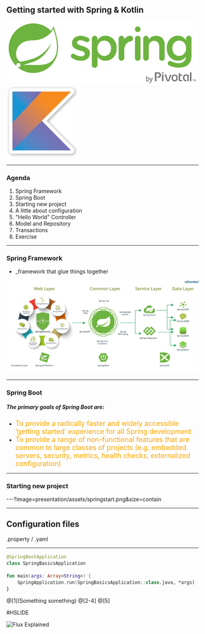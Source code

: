  ## Getting started with Spring & Kotlin

![SpringLogo](presentation/assets/springlogo.png)
![KotlinLogo](presentation/assets/kotlin-logo.png)

---

### Agenda

1. Spring Framework
2. Spring Boot
3. Starting new project
4. A little about configuration
5. "Hello World" Controller
6. Model and Repository
7. Transactions
8. Exercise

---
### Spring Framework
 - _framework that glue things together

![SpringEco](presentation/assets/ecosys.png)
 
---
 
### Spring Boot

##### The primary goals of Spring Boot are:

* <span style="font-size: large; color: orange;">To provide a radically faster and widely accessible ‘getting started’ experience for all Spring development</span>
* <span style="font-size: large; color: orange;">To provide a range of non-functional features that are common to large classes of projects (e.g. embedded servers, security, metrics, health checks, externalized configuration)
</span>

---

### Starting new project

---?image=presentation/assets/springstart.png&size=contain

---
## Configuration files
.property / .yaml

---
```kotlin
@SpringBootApplication
class SpringBasicsApplication

fun main(args: Array<String>) {
    SpringApplication.run(SpringBasicsApplication::class.java, *args)
}
```
@[1](Something something)
@[2-4]
@[5]

#HSLIDE

![Flux Explained](https://facebook.github.io/flux/img/flux-simple-f8-diagram-explained-1300w.png)